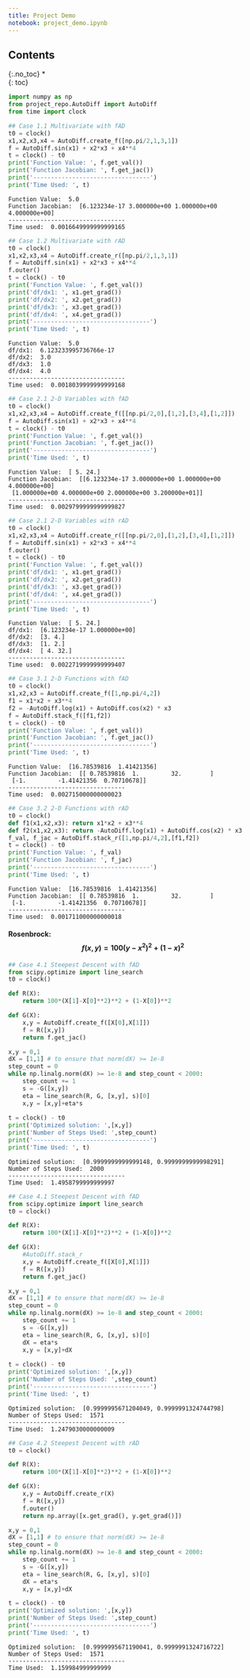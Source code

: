 ```yaml
---
title: Project Demo
notebook: project_demo.ipynb
---
```


## Contents
{:.no_toc}
*  
{: toc}




```python
import numpy as np
from project_repo.AutoDiff import AutoDiff
from time import clock
```




```python
## Case 1.1 Multivariate with fAD
t0 = clock()
x1,x2,x3,x4 = AutoDiff.create_f([np.pi/2,1,3,1])
f = AutoDiff.sin(x1) + x2*x3 + x4**4
t = clock() - t0
print('Function Value: ', f.get_val())
print('Function Jacobian: ', f.get_jac())
print('---------------------------------')
print('Time Used: ', t)
```


    Function Value:  5.0
    Function Jacobian:  [6.123234e-17 3.000000e+00 1.000000e+00 4.000000e+00]
    ---------------------------------
    Time used:  0.0016649999999999165




```python
## Case 1.2 Multivariate with rAD
t0 = clock()
x1,x2,x3,x4 = AutoDiff.create_r([np.pi/2,1,3,1])
f = AutoDiff.sin(x1) + x2*x3 + x4**4
f.outer()
t = clock() - t0
print('Function Value: ', f.get_val())
print('df/dx1: ', x1.get_grad())
print('df/dx2: ', x2.get_grad())
print('df/dx3: ', x3.get_grad())
print('df/dx4: ', x4.get_grad())
print('---------------------------------')
print('Time Used: ', t)
```


    Function Value:  5.0
    df/dx1:  6.123233995736766e-17
    df/dx2:  3.0
    df/dx3:  1.0
    df/dx4:  4.0
    ---------------------------------
    Time used:  0.0018039999999999168




```python
## Case 2.1 2-D Variables with fAD
t0 = clock()
x1,x2,x3,x4 = AutoDiff.create_f([[np.pi/2,0],[1,2],[3,4],[1,2]])
f = AutoDiff.sin(x1) + x2*x3 + x4**4
t = clock() - t0
print('Function Value: ', f.get_val())
print('Function Jacobian: ', f.get_jac())
print('---------------------------------')
print('Time Used: ', t)
```


    Function Value:  [ 5. 24.]
    Function Jacobian:  [[6.123234e-17 3.000000e+00 1.000000e+00 4.000000e+00]
     [1.000000e+00 4.000000e+00 2.000000e+00 3.200000e+01]]
    ---------------------------------
    Time used:  0.0029799999999999827




```python
## Case 2.1 2-D Variables with rAD
t0 = clock()
x1,x2,x3,x4 = AutoDiff.create_r([[np.pi/2,0],[1,2],[3,4],[1,2]])
f = AutoDiff.sin(x1) + x2*x3 + x4**4
f.outer()
t = clock() - t0
print('Function Value: ', f.get_val())
print('df/dx1: ', x1.get_grad())
print('df/dx2: ', x2.get_grad())
print('df/dx3: ', x3.get_grad())
print('df/dx4: ', x4.get_grad())
print('---------------------------------')
print('Time Used: ', t)
```


    Function Value:  [ 5. 24.]
    df/dx1:  [6.123234e-17 1.000000e+00]
    df/dx2:  [3. 4.]
    df/dx3:  [1. 2.]
    df/dx4:  [ 4. 32.]
    ---------------------------------
    Time used:  0.0022719999999999407




```python
## Case 3.1 2-D Functions with fAD
t0 = clock()
x1,x2,x3 = AutoDiff.create_f([1,np.pi/4,2])
f1 = x1*x2 + x3**4
f2 = -AutoDiff.log(x1) + AutoDiff.cos(x2) * x3
f = AutoDiff.stack_f([f1,f2])
t = clock() - t0
print('Function Value: ', f.get_val())
print('Function Jacobian: ', f.get_jac())
print('---------------------------------')
print('Time Used: ', t)
```


    Function Value:  [16.78539816  1.41421356]
    Function Jacobian:  [[ 0.78539816  1.         32.        ]
     [-1.         -1.41421356  0.70710678]]
    ---------------------------------
    Time used:  0.002715000000000023




```python
## Case 3.2 2-D Functions with rAD
t0 = clock()
def f1(x1,x2,x3): return x1*x2 + x3**4
def f2(x1,x2,x3): return -AutoDiff.log(x1) + AutoDiff.cos(x2) * x3
f_val, f_jac = AutoDiff.stack_r([1,np.pi/4,2],[f1,f2])
t = clock() - t0
print('Function Value: ', f_val)
print('Function Jacobian: ', f_jac)
print('---------------------------------')
print('Time Used: ', t)
```


    Function Value:  [16.78539816  1.41421356]
    Function Jacobian:  [[ 0.78539816  1.         32.        ]
     [-1.         -1.41421356  0.70710678]]
    ---------------------------------
    Time used:  0.001711000000000018


#### Rosenbrock: $$f(x,y) = 100(y-x^2)^2+(1-x)^2 $$



```python
## Case 4.1 Steepest Descent with fAD
from scipy.optimize import line_search
t0 = clock()

def R(X): 
    return 100*(X[1]-X[0]**2)**2 + (1-X[0])**2

def G(X):     
    x,y = AutoDiff.create_f([X[0],X[1]])
    f = R([x,y])
    return f.get_jac()

x,y = 0,1
dX = [1,1] # to ensure that norm(dX) >= 1e-8
step_count = 0
while np.linalg.norm(dX) >= 1e-8 and step_count < 2000:
    step_count += 1
    s = -G([x,y])
    eta = line_search(R, G, [x,y], s)[0]
    x,y = [x,y]+eta*s
    
t = clock() - t0
print('Optimized solution: ',[x,y])
print('Number of Steps Used: ',step_count)
print('---------------------------------')
print('Time Used: ', t)
```


    Optimized solution:  [0.9999999999999148, 0.9999999999998291]
    Number of Steps Used:  2000
    ---------------------------------
    Time Used:  1.4958799999999997




```python
## Case 4.1 Steepest Descent with fAD
from scipy.optimize import line_search
t0 = clock()

def R(X): 
    return 100*(X[1]-X[0]**2)**2 + (1-X[0])**2

def G(X):
    #AutoDiff.stack_r
    x,y = AutoDiff.create_f([X[0],X[1]])
    f = R([x,y])
    return f.get_jac()

x,y = 0,1
dX = [1,1] # to ensure that norm(dX) >= 1e-8
step_count = 0
while np.linalg.norm(dX) >= 1e-8 and step_count < 2000:
    step_count += 1
    s = -G([x,y])
    eta = line_search(R, G, [x,y], s)[0]
    dX = eta*s
    x,y = [x,y]+dX
    
t = clock() - t0
print('Optimized solution: ',[x,y])
print('Number of Steps Used: ',step_count)
print('---------------------------------')
print('Time Used: ', t)
```


    Optimized solution:  [0.9999995671204049, 0.9999991324744798]
    Number of Steps Used:  1571
    ---------------------------------
    Time Used:  1.2479030000000009




```python
## Case 4.2 Steepest Descent with rAD
t0 = clock()

def R(X): 
    return 100*(X[1]-X[0]**2)**2 + (1-X[0])**2

def G(X):
    x,y = AutoDiff.create_r(X)
    f = R([x,y])
    f.outer()
    return np.array([x.get_grad(), y.get_grad()])

x,y = 0,1
dX = [1,1] # to ensure that norm(dX) >= 1e-8
step_count = 0
while np.linalg.norm(dX) >= 1e-8 and step_count < 2000:
    step_count += 1
    s = -G([x,y])
    eta = line_search(R, G, [x,y], s)[0]
    dX = eta*s
    x,y = [x,y]+dX

t = clock() - t0
print('Optimized solution: ',[x,y])
print('Number of Steps Used: ',step_count)
print('---------------------------------')
print('Time Used: ', t)
```


    Optimized solution:  [0.9999995671190041, 0.9999991324716722]
    Number of Steps Used:  1571
    ---------------------------------
    Time Used:  1.159984999999999

